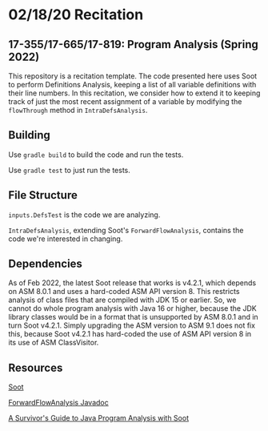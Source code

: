 02/18/20 Recitation
==================

17-355/17-665/17-819: Program Analysis (Spring 2022)
----------------------------------------------------

This repository is a recitation template.
The code presented here uses Soot to perform Definitions Analysis, keeping a 
list of all variable definitions with their line numbers.
In this recitation, we consider how to extend it to keeping track of just the
most recent assignment of a variable by modifying the `flowThrough` method in 
`IntraDefsAnalysis`.

## Building

Use `gradle build` to build the code and run the tests.

Use `gradle test` to just run the tests.

## File Structure

`inputs.DefsTest` is the code we are analyzing.

`IntraDefsAnalysis`, extending Soot's `ForwardFlowAnalysis`, contains the code we're 
interested in changing.

## Dependencies

As of Feb 2022, the latest Soot release that works is v4.2.1, which depends on ASM 8.0.1
and uses a hard-coded ASM API version 8. This restricts analysis of class files that
are compiled with JDK 15 or earlier. So, we cannot do whole program analysis with Java 16
or higher, because the JDK library classes would be in a format that is unsupported by
ASM 8.0.1 and in turn Soot v4.2.1. Simply upgrading the ASM version to ASM 9.1 does not
fix this, because Soot v4.2.1 has hard-coded the use of ASM API version 8 in its use
of ASM ClassVisitor. 

## Resources

[Soot](http://soot-oss.github.io/soot/)

[ForwardFlowAnalysis Javadoc](https://www.sable.mcgill.ca/soot/doc/soot/toolkits/scalar/ForwardFlowAnalysis.html)

[A Survivor's Guide to Java Program Analysis with Soot](https://www.brics.dk/SootGuide/)